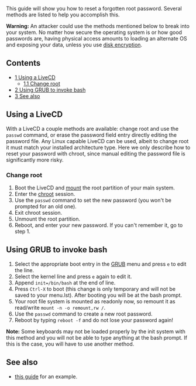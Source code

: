 This guide will show you how to reset a forgotten root password. Several methods are listed to help you accomplish this.

**Warning:** An attacker could use the methods mentioned below to break into your system. No matter how secure the operating system is or how good passwords are, having physical access amounts to loading an alternate OS and exposing your data, unless you use [disk encryption](/index.php/Disk_encryption "Disk encryption").

## Contents

*   [1 Using a LiveCD](#Using_a_LiveCD)
    *   [1.1 Change root](#Change_root)
*   [2 Using GRUB to invoke bash](#Using_GRUB_to_invoke_bash)
*   [3 See also](#See_also)

## Using a LiveCD

With a LiveCD a couple methods are available: change root and use the `passwd` command, or erase the password field entry directly editing the password file. Any Linux capable LiveCD can be used, albeit to change root it must match your installed architecture type. Here we only describe how to reset your password with chroot, since manual editing the password file is significantly more risky.

### Change root

1.  Boot the LiveCD and [mount](/index.php/Mount "Mount") the root partition of your main system.
2.  Enter the [chroot](/index.php/Chroot "Chroot") session.
3.  Use the `passwd` command to set the new password (you won't be prompted for an old one).
4.  Exit chroot session.
5.  Unmount the root partition.
6.  Reboot, and enter your new password. If you can't remember it, go to step 1.

## Using GRUB to invoke bash

1.  Select the appropriate boot entry in the [GRUB](/index.php/GRUB "GRUB") menu and press `e` to edit the line.
2.  Select the kernel line and press `e` again to edit it.
3.  Append `init=/bin/bash` at the end of line.
4.  Press `Ctrl-X` to boot (this change is only temporary and will not be saved to your menu.lst). After booting you will be at the bash prompt.
5.  Your root file system is mounted as readonly now, so remount it as read/write `mount -n -o remount,rw /`.
6.  Use the `passwd` command to create a new root password.
7.  Reboot by typing `reboot -f` and do not lose your password again!

**Note:** Some keyboards may not be loaded properly by the init system with this method and you will not be able to type anything at the bash prompt. If this is the case, you will have to use another method.

## See also

*   [this guide](http://www.howtoforge.com/how-to-reset-a-forgotten-root-password-with-knoppix-p2) for an example.
